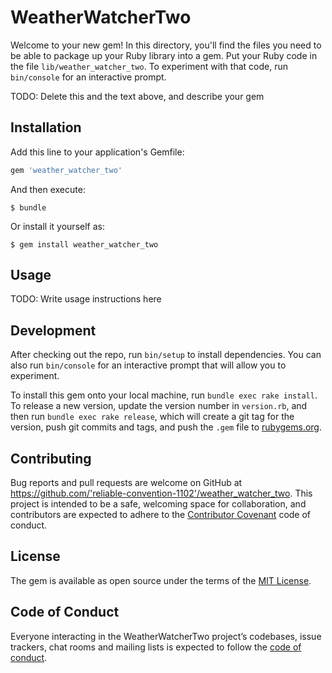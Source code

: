 # WeatherWatcherTwo

Welcome to your new gem! In this directory, you'll find the files you need to be able to package up your Ruby library into a gem. Put your Ruby code in the file `lib/weather_watcher_two`. To experiment with that code, run `bin/console` for an interactive prompt.

TODO: Delete this and the text above, and describe your gem

## Installation

Add this line to your application's Gemfile:

```ruby
gem 'weather_watcher_two'
```

And then execute:

    $ bundle

Or install it yourself as:

    $ gem install weather_watcher_two

## Usage

TODO: Write usage instructions here

## Development

After checking out the repo, run `bin/setup` to install dependencies. You can also run `bin/console` for an interactive prompt that will allow you to experiment.

To install this gem onto your local machine, run `bundle exec rake install`. To release a new version, update the version number in `version.rb`, and then run `bundle exec rake release`, which will create a git tag for the version, push git commits and tags, and push the `.gem` file to [rubygems.org](https://rubygems.org).

## Contributing

Bug reports and pull requests are welcome on GitHub at https://github.com/'reliable-convention-1102'/weather_watcher_two. This project is intended to be a safe, welcoming space for collaboration, and contributors are expected to adhere to the [Contributor Covenant](http://contributor-covenant.org) code of conduct.

## License

The gem is available as open source under the terms of the [MIT License](https://opensource.org/licenses/MIT).

## Code of Conduct

Everyone interacting in the WeatherWatcherTwo project’s codebases, issue trackers, chat rooms and mailing lists is expected to follow the [code of conduct](https://github.com/'reliable-convention-1102'/weather_watcher_two/blob/master/CODE_OF_CONDUCT.md).
